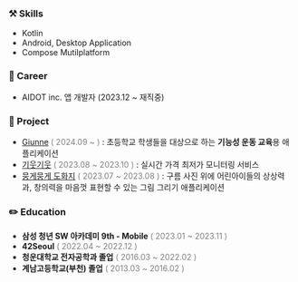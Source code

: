 ### ⚒️ Skills

- Kotlin
- Android, Desktop Application
- Compose Mutilplatform

### 💼 Career

- AIDOT inc. 앱 개발자 (2023.12 ~ 재직중)

### 📱 Project

- [Giunne](https://github.com/Giunne) <span style="color:#808080">( 2024.09 ~ )</span> : 초등학교 학생들을 대상으로 하는 **기능성 운동 교육**용 애플리케이션
- [기웃기웃](https://github.com/AppaAnjanda/snoop) <span style="color:#808080">( 2023.08 ~ 2023.10 )</span> : 실시간 가격 최저가 모니터링 서비스
- [뭉게뭉게 도화지](https://github.com/i-likloud/i-likloud) <span style="color:#808080">( 2023.07 ~ 2023.08 )</span> : 구름 사진 위에 어린아이들의 상상력과, 창의력을 마음껏 표현할 수 있는 그림 그리기 애플리케이션

### ✏️ Education

- **삼성 청년 SW 아카데미 9th - Mobile** <span style="color:#808080">( 2023.01 ~ 2023.11 )</span>
- **42Seoul** <span style="color:#808080">( 2022.04 ~ 2022.12 )</span>
- **청운대학교 전자공학과 졸업** <span style="color:#808080">( 2016.03 ~ 2022.02 )</span>
- **계남고등학교(부천) 졸업** <span style="color:#808080">( 2013.03 ~ 2016.02 )</span>
